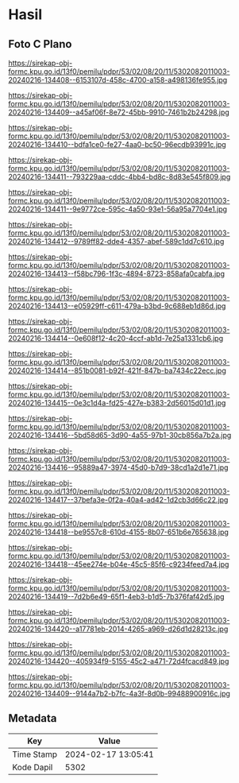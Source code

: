 # Hasil

## Foto C Plano

https://sirekap-obj-formc.kpu.go.id/13f0/pemilu/pdpr/53/02/08/20/11/5302082011003-20240216-134408--6153107d-458c-4700-a158-a498136fe955.jpg

https://sirekap-obj-formc.kpu.go.id/13f0/pemilu/pdpr/53/02/08/20/11/5302082011003-20240216-134409--a45af06f-8e72-45bb-9910-7461b2b24298.jpg

https://sirekap-obj-formc.kpu.go.id/13f0/pemilu/pdpr/53/02/08/20/11/5302082011003-20240216-134410--bdfa1ce0-fe27-4aa0-bc50-96ecdb93991c.jpg

https://sirekap-obj-formc.kpu.go.id/13f0/pemilu/pdpr/53/02/08/20/11/5302082011003-20240216-134411--793229aa-cddc-4bb4-bd8c-8d83e545f809.jpg

https://sirekap-obj-formc.kpu.go.id/13f0/pemilu/pdpr/53/02/08/20/11/5302082011003-20240216-134411--9e9772ce-595c-4a50-93e1-56a95a7704e1.jpg

https://sirekap-obj-formc.kpu.go.id/13f0/pemilu/pdpr/53/02/08/20/11/5302082011003-20240216-134412--9789ff82-dde4-4357-abef-589c1dd7c610.jpg

https://sirekap-obj-formc.kpu.go.id/13f0/pemilu/pdpr/53/02/08/20/11/5302082011003-20240216-134413--f58bc796-1f3c-4894-8723-858afa0cabfa.jpg

https://sirekap-obj-formc.kpu.go.id/13f0/pemilu/pdpr/53/02/08/20/11/5302082011003-20240216-134413--e05929ff-c611-479a-b3bd-9c688eb1d86d.jpg

https://sirekap-obj-formc.kpu.go.id/13f0/pemilu/pdpr/53/02/08/20/11/5302082011003-20240216-134414--0e608f12-4c20-4ccf-ab1d-7e25a1331cb6.jpg

https://sirekap-obj-formc.kpu.go.id/13f0/pemilu/pdpr/53/02/08/20/11/5302082011003-20240216-134414--851b0081-b92f-421f-847b-ba7434c22ecc.jpg

https://sirekap-obj-formc.kpu.go.id/13f0/pemilu/pdpr/53/02/08/20/11/5302082011003-20240216-134415--0e3c1d4a-fd25-427e-b383-2d56015d01d1.jpg

https://sirekap-obj-formc.kpu.go.id/13f0/pemilu/pdpr/53/02/08/20/11/5302082011003-20240216-134416--5bd58d65-3d90-4a55-97b1-30cb856a7b2a.jpg

https://sirekap-obj-formc.kpu.go.id/13f0/pemilu/pdpr/53/02/08/20/11/5302082011003-20240216-134416--95889a47-3974-45d0-b7d9-38cd1a2d1e71.jpg

https://sirekap-obj-formc.kpu.go.id/13f0/pemilu/pdpr/53/02/08/20/11/5302082011003-20240216-134417--37befa3e-0f2a-40a4-ad42-1d2cb3d66c22.jpg

https://sirekap-obj-formc.kpu.go.id/13f0/pemilu/pdpr/53/02/08/20/11/5302082011003-20240216-134418--be9557c8-610d-4155-8b07-651b6e765638.jpg

https://sirekap-obj-formc.kpu.go.id/13f0/pemilu/pdpr/53/02/08/20/11/5302082011003-20240216-134418--45ee274e-b04e-45c5-85f6-c9234feed7a4.jpg

https://sirekap-obj-formc.kpu.go.id/13f0/pemilu/pdpr/53/02/08/20/11/5302082011003-20240216-134419--7d2b6e49-65f1-4eb3-b1d5-7b376faf42d5.jpg

https://sirekap-obj-formc.kpu.go.id/13f0/pemilu/pdpr/53/02/08/20/11/5302082011003-20240216-134420--a17781eb-2014-4265-a969-d26d1d28213c.jpg

https://sirekap-obj-formc.kpu.go.id/13f0/pemilu/pdpr/53/02/08/20/11/5302082011003-20240216-134420--405934f9-5155-45c2-a471-72d4fcacd849.jpg

https://sirekap-obj-formc.kpu.go.id/13f0/pemilu/pdpr/53/02/08/20/11/5302082011003-20240216-134409--9144a7b2-b7fc-4a3f-8d0b-99488900916c.jpg


## Metadata

| Key        | Value               |
| ---------- | ------------------- |
| Time Stamp | 2024-02-17 13:05:41 |
| Kode Dapil | 5302                |



